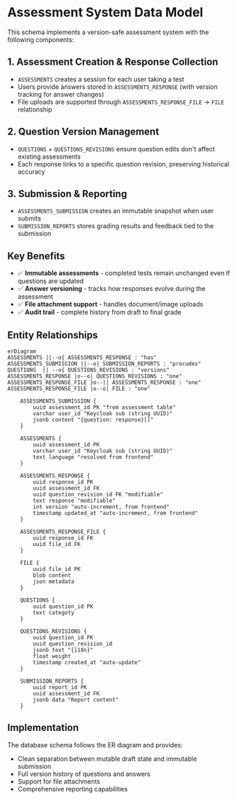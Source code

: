 # Assessment System Data Model

This schema implements a version-safe assessment system with the following components:

## 1. Assessment Creation & Response Collection
- `ASSESSMENTS` creates a session for each user taking a test
- Users provide answers stored in `ASSESSMENTS_RESPONSE` (with version tracking for answer changes)
- File uploads are supported through `ASSESSMENTS_RESPONSE_FILE` → `FILE` relationship

## 2. Question Version Management
- `QUESTIONS` + `QUESTIONS_REVISIONS` ensure question edits don't affect existing assessments
- Each response links to a specific question revision, preserving historical accuracy

## 3. Submission & Reporting
- `ASSESSMENTS_SUBMISSION` creates an immutable snapshot when user submits
- `SUBMISSION_REPORTS` stores grading results and feedback tied to the submission

## Key Benefits
- ✅ **Immutable assessments** - completed tests remain unchanged even if questions are updated
- ✅ **Answer versioning** - tracks how responses evolve during the assessment
- ✅ **File attachment support** - handles document/image uploads
- ✅ **Audit trail** - complete history from draft to final grade

## Entity Relationships

```mermaid
erDiagram
ASSESSMENTS ||--o{ ASSESSMENTS_RESPONSE : "has"
ASSESSMENTS_SUBMISSION ||--o| SUBMISSION_REPORTS : "procudes"
QUESTIONS  || --o{ QUESTIONS_REVISIONS : "versions"
ASSESSMENTS_RESPONSE |o--o| QUESTIONS_REVISIONS : "one"
ASSESSMENTS_RESPONSE_FILE }o--|| ASSESSMENTS_RESPONSE : "one"
ASSESSMENTS_RESPONSE_FILE |o--o| FILE : "one"

    ASSESSMENTS_SUBMISSION {
        uuid assessment_id PK "from assessment table"
        varchar user_id "Keycloak sub (string UUID)"
        jsonb content "{question: response}[]"
    }

    ASSESSMENTS {
        uuid assessment_id PK
        varchar user_id "Keycloak sub (string UUID)"
        text language "resolved from frontend"
    }

    ASSESSMENTS_RESPONSE {
        uuid response_id PK
        uuid assessment_id FK
        uuid question_revision_id FK "modifiable"
        text response "modifiable"
        int version "auto-increment, from frontend"
        timestamp updated_at "auto-increment, from frontend"
    }

    ASSESSMENTS_RESPONSE_FILE {
        uuid response_id FK
        uuid file_id FK
    }

    FILE {
        uuid file_id PK
        blob content
        json metadata
    }

    QUESTIONS {
        uuid question_id PK
        text categoty
    }

    QUESTIONS_REVISIONS {
        uuid question_id PK
        uuid question_revision_id 
        jsonb text "{i18n}"
        float weight
        timestamp created_at "auto-update"
    }

    SUBMISSION_REPORTS {
        uuid report_id PK
        uuid assessment_id FK
        jsonb data "Report content"
    }
```

## Implementation

The database schema follows the ER diagram and provides:
- Clean separation between mutable draft state and immutable submission
- Full version history of questions and answers
- Support for file attachments
- Comprehensive reporting capabilities
